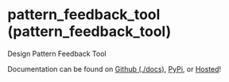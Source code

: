# pattern_feedback_tool (pattern_feedback_tool)

Design Pattern Feedback Tool

Documentation can be found on [Github (./docs)](./docs), [PyPi](https://pypi.org/project/pattern_feedback_tool/), or [Hosted](https://pattern_feedback_tool.kyleking.me/)!
